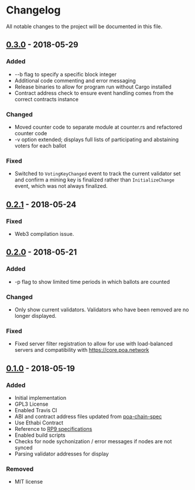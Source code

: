 # Changelog
All notable changes to the project will be documented in this file.

## [0.3.0] - 2018-05-29
### Added
- --b flag to specify a specific block integer
- Additional code commenting and error messaging
- Release binaries to allow for program run without Cargo installed
- Contract address check to ensure event handling comes from the correct contracts instance

### Changed
- Moved counter code to separate module at counter.rs and refactored counter code
- -v option extended; displays full lists of participating and abstaining voters for each ballot

### Fixed
- Switched to `VotingKeyChanged` event to track the current validator set and confirm a mining key is finalized rather than `InitializeChange` event, which was not always finalized.


## [0.2.1] - 2018-05-24

### Fixed
- Web3 compilation issue.

## [0.2.0] - 2018-05-21
### Added
-  -p flag to show limited time periods in which ballots are counted

### Changed
- Only show current validators. Validators who have been removed are no longer displayed.

### Fixed
- Fixed server filter registration to allow for use with load-balanced servers and compatibility with https://core.poa.network 


## [0.1.0] - 2018-05-19
### Added
- Initial implementation
- GPL3 License
- Enabled Travis CI
- ABI and contract address files updated from [poa-chain-spec](https://github.com/poanetwork/poa-chain-spec)
- Use Ethabi Contract
- Reference to [RP9 specifications](https://github.com/poanetwork/RFC/issues/9)
- Enabled build scripts
- Checks for node sychonization / error messages if nodes are not synced
- Parsing validator addresses for display

### Removed
- MIT license

[0.3.0]: https://github.com/poanetwork/poa-ballot-stats/releases/tag/0.3.0
[0.2.1]: https://github.com/poanetwork/poa-ballot-stats/releases/tag/0.2.1
[0.2.0]: https://github.com/poanetwork/poa-ballot-stats/releases/tag/0.2.0
[0.1.0]: https://github.com/poanetwork/poa-ballot-stats/releases/tag/0.1.0
